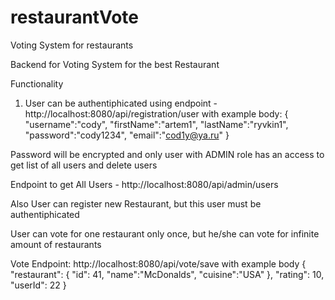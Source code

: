 # restaurantVote
Voting System for restaurants

Backend for Voting System for the best Restaurant

Functionality
1. User can be authentiphicated using endpoint - http://localhost:8080/api/registration/user with example body:
{
    "username":"cody",
    "firstName":"artem1",
    "lastName":"ryvkin1",
    "password":"cody1234",
    "email":"cod1y@ya.ru"
}

Password will be encrypted and only user with ADMIN role has an access to get list of all users and delete users

Endpoint to get All Users - http://localhost:8080/api/admin/users

Also User can register new Restaurant, but this user must be authentiphicated

User can vote for one restaurant only once, but he/she can vote for infinite amount of restaurants

Vote Endpoint: http://localhost:8080/api/vote/save with example body
{
    "restaurant": {
        "id": 41,
        "name":"McDonalds",
        "cuisine":"USA"
    },
    "rating": 10,
    "userId": 22
}


